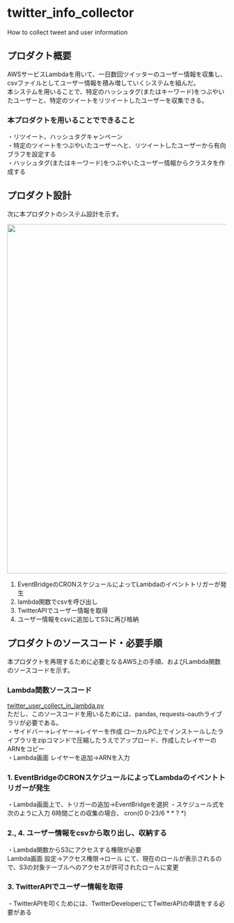 # twitter_info_collector
How to collect tweet and user information

## プロダクト概要
AWSサービスLambdaを用いて、一日数回ツイッターのユーザー情報を収集し、csvファイルとしてユーザー情報を積み増していくシステムを組んだ。\
本システムを用いることで、特定のハッシュタグ(またはキーワード)をつぶやいたユーザーと、特定のツイートをリツイートしたユーザーを収集できる。
### 本プロダクトを用いることでできること
・リツイート、ハッシュタグキャンペーン\
・特定のツイートをつぶやいたユーザーへと、リツイートしたユーザーから有向ブラフを設定する\
・ハッシュタグ(またはキーワード)をつぶやいたユーザー情報からクラスタを作成する

## プロダクト設計
次に本プロダクトのシステム設計を示す。

<img src="https://user-images.githubusercontent.com/92337825/157008573-3add83a6-2ddb-4763-bfac-4aa317d239c6.png" width="800">

1. EventBridgeのCRONスケジュールによってLambdaのイベントトリガーが発生
2. lambda関数でcsvを呼び出し
3. TwitterAPIでユーザー情報を取得
4. ユーザー情報をcsvに追加してS3に再び格納

## プロダクトのソースコード・必要手順
本プロダクトを再現するために必要となるAWS上の手順、およびLambda関数のソースコードを示す。

### Lambda関数ソースコード
<a href="https://github.com/petlabo/twitter_info_collector">twitter_user_collect_in_lambda.py</a>\
ただし、このソースコードを用いるためには、pandas, requests-oauthライブラリが必要である。\
・サイドバー->レイヤー->レイヤーを作成 ローカルPC上でインストールしたライブラリをzipコマンドで圧縮したうえでアップロード、作成したレイヤーのARNをコピー\
・Lambda画面 レイヤーを追加->ARNを入力

### 1. EventBridgeのCRONスケジュールによってLambdaのイベントトリガーが発生
・Lambda画面上で、トリガーの追加->EventBridgeを選択
・スケジュール式を次のように入力 6時間ごとの収集の場合、 cron(0 0-23/6 \* \* ? \*) 

### 2., 4. ユーザー情報をcsvから取り出し、収納する
・Lambda関数からS3にアクセスする権限が必要\
Lambda画面 設定->アクセス権限->ロール にて、現在のロールが表示されるので、S3の対象テーブルへのアクセスが許可されたロールに変更

### 3. TwitterAPIでユーザー情報を取得
・TwitterAPIを叩くためには、TwitterDeveloperにてTwitterAPIの申請をする必要がある
